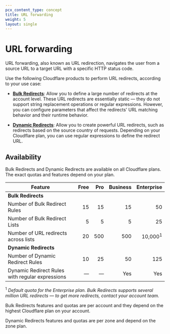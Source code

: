 ```yaml
---
pcx_content_type: concept
title: URL forwarding
weight: 5
layout: single
---
```


# URL forwarding

URL forwarding, also known as URL redirection, navigates the user from a source URL to a target URL with a specific HTTP status code.

Use the following Cloudflare products to perform URL redirects, according to your use case:

- [**Bulk Redirects**](/rules/url-forwarding/bulk-redirects/): Allow you to define a large number of redirects at the account level. These URL redirects are essentially static — they do not support string replacement operations or regular expressions. However, you can configure parameters that affect the redirects' URL matching behavior and their runtime behavior.

- [**Dynamic Redirects**](/rules/url-forwarding/dynamic-redirects/): Allow you to create powerful URL redirects, such as redirects based on the source country of requests. Depending on your Cloudflare plan, you can use regular expressions to define the redirect URL.

## Availability

Bulk Redirects and Dynamic Redirects are available on all Cloudflare plans. The exact quotas and features depend on your plan.

| Feature                                         | Free | Pro | Business |     Enterprise     |
|-------------------------------------------------|-----:|----:|---------:|-------------------:|
| **Bulk Redirects**                              |      |     |          |                    |
| Number of Bulk Redirect Rules                   |   15 |  15 |       15 |                 50 |
| Number of Bulk Redirect Lists                   |    5 |   5 |        5 |                 25 |
| Number of URL redirects across lists            |   20 | 500 |      500 | 10,000<sup>1</sup> |
| **Dynamic Redirects**                           |      |     |          |                    |
| Number of Dynamic Redirect Rules                |   10 |  25 |       50 |                125 |
| Dynamic Redirect Rules with regular expressions |    — |   — |      Yes |                Yes |

<sup>1</sup> _Default quota for the Enterprise plan. Bulk Redirects supports several million URL redirects — to get more redirects, contact your account team._

Bulk Redirects features and quotas are per account and they depend on the highest Cloudflare plan on your account.

Dynamic Redirects features and quotas are per zone and depend on the zone plan.
